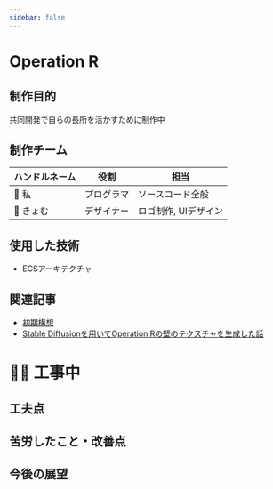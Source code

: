 ```yaml
---
sidebar: false
---
```


# Operation R

## 制作目的
共同開発で自らの長所を活かすために制作中

## 制作チーム
|ハンドルネーム|役割|担当|
|---|---|---|
|🐧 私|プログラマ|ソースコード全般|
|🦈 きょむ|デザイナー|ロゴ制作, UIデザイン|

## 使用した技術
- ECSアーキテクチャ

## 関連記事
- [初期構想](../articles/OperationR-proposal.md)
- [Stable Diffusionを用いてOperation Rの壁のテクスチャを生成した話](../articles/OperationR-StableDiffusion.md)

# 👷‍♂️ 工事中


## 工夫点

## 苦労したこと・改善点


## 今後の展望
